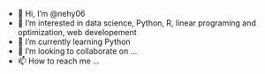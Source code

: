 - 👋 Hi, I’m @nehy06
- 👀 I’m interested in data science, Python, R, linear programing and optimization, web developement
- 🌱 I’m currently learning Python
- 💞️ I’m looking to collaborate on ...
- 📫 How to reach me ...

<!---
nehy06/nehy06 is a ✨ special ✨ repository because its `README.md` (this file) appears on your GitHub profile.
You can click the Preview link to take a look at your changes.
--->
